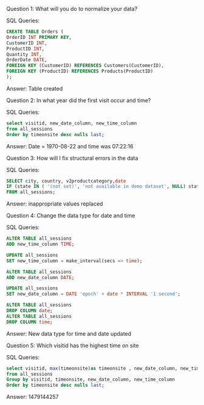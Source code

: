 Question 1: What will you do to normalize your data?

SQL Queries:
```sql
CREATE TABLE Orders (
OrderID INT PRIMARY KEY,
CustomerID INT,
ProductID INT,
Quantity INT,
OrderDate DATE,
FOREIGN KEY (CustomerID) REFERENCES Customers(CustomerID),
FOREIGN KEY (ProductID) REFERENCES Products(ProductID)
);
```

Answer: Table created



Question 2: In what year did the first visit occur and time?

SQL Queries:
```sql
select visitid, new_date_column, new_time_column
from all_sessions
Order by timeonsite desc nulls last;
```

Answer: Date = 1970-08-22 and time was 07:22:16



Question 3: How will I fix structural errors in the data

SQL Queries: 
```sql
SELECT city, country, v2productcategory,date
IF (state IN ( '(not set)', 'not available in demo dataset', NULL) state
FROM all_sessions;
```

Answer: inappropriate values replaced



Question 4: Change the data type for date and time

SQL Queries:
```sql
ALTER TABLE all_sessions
ADD new_time_column TIME;

UPDATE all_sessions
SET new_time_column = make_interval(secs => time);

ALTER TABLE all_sessions
ADD new_date_column DATE;

UPDATE all_sessions
SET new_date_column = DATE 'epoch' + date * INTERVAL '1 second';

ALTER TABLE all_sessions
DROP COLUMN date;
ALTER TABLE all_sessions
DROP COLUMN time;
```

Answer: New data type for time and date updated



Question 5: Which visitid has the highest time on site

SQL Queries:
```sql
select visitid, max(timeonsite)as timeonsite , new_date_column, new_time_column
from all_sessions
Group by visitid, timeonsite, new_date_column, new_time_column
Order by timeonsite desc nulls last;
```

Answer: 1479144257
